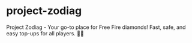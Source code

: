 # project-zodiag
Project Zodiag - Your go-to place for Free Fire diamonds! Fast, safe, and easy top-ups for all players. 💎🔥
